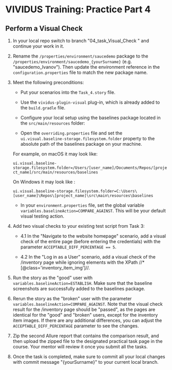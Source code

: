 # VIVIDUS Training: Practice Part 4

## Perform a Visual Check

1. In your local repo switch to branch "04_task_Visual_Check " and continue your work in it.

1. Rename the `/properties/environment/saucedemo` package to the `/properties/environment/saucedemo_{yourSurname}` (e.g.  "saucedemo_Ivanov"). Then update the environment reference in the `configuration.properties` file to match the new package name.

1. Meet the following preconditions:

    - Put your scenarios into the `Task_4.story` file.

    - Use the `vividus-plugin-visual` plug-in, which is already added to the `build.gradle` file.

    - Configure your local setup using the baselines package located in the `src/main/resources` folder:

    - Open the `overriding.properties` file and set the `ui.visual.baseline-storage.filesystem.folder` property to the absolute path of the baselines package on your machine.

   For example, on macOS it may look like:

   `ui.visual.baseline-storage.filesystem.folder=/Users/[user_name]/Documents/Repos/[project_name]/src/main/resources/baselines` <br />

   On Windows it may look like :

   `ui.visual.baseline-storage.filesystem.folder=C:\Users\[user_name]\Repos\[project_name]\src\main\resources\baselines` <br />



   - In your `environment.properties` file, set the global variable `variables.baselineAction=COMPARE_AGAINST`. This will be your default visual testing action.

1. Add two visual checks to your existing test script from Task 3:

    - 4.1 In the "Navigate to the website homepage" scenario, add a visual check of the entire page (before entering the credentials) with the parameter `ACCEPTABLE_DIFF_PERCENTAGE == 5`. <br />

    - 4.2 In the "Log in as a User" scenario, add a visual check of the /inventory page while ignoring elements with the XPath //*[@class='inventory_item_img']//. <br />

1. Run the story as the "good" user with `variables.baselineAction=ESTABLISH`. Make sure that the baseline screenshots are successfully added to the baselines package.

1. Rerun the story as the "broken" user with the parameter `variables.baselineAction=COMPARE_AGAINST`. Note that the visual check result for the /inventory page should be "passed", as the pages are identical for the "good" and "broken" users, except for the inventory item images. If there are any additional differences, you can adjust the `ACCEPTABLE_DIFF_PERCENTAGE` parameter to see the changes.

1. Zip the second Allure report that contains the comparison result, and then upload the zipped file to the designated practical task page in the course. Your mentor will review it once you submit all the tasks.

1. Once the task is completed, make sure to commit all your local changes with commit message "{yourSurname}" to your current local branch.
